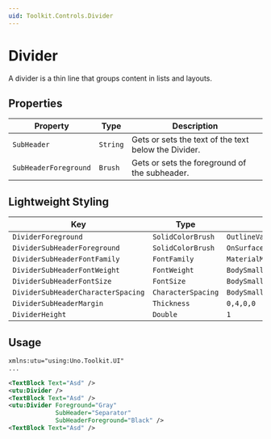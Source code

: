 ```yaml
---
uid: Toolkit.Controls.Divider
---
```

# Divider

A divider is a thin line that groups content in lists and layouts.

## Properties

| Property              | Type     | Description                                          |
|-----------------------|----------|------------------------------------------------------|
| `SubHeader`           | `String` | Gets or sets the text of the text below the Divider. |
| `SubHeaderForeground` | `Brush`  | Gets or sets the foreground of the subheader.        |

## Lightweight Styling

| Key                              | Type             | Value                     |
|----------------------------------|------------------|---------------------------|
| `DividerForeground`                | `SolidColorBrush`  | `OutlineVariantBrush`       |
| `DividerSubHeaderForeground`       | `SolidColorBrush`  | `OnSurfaceLowBrush`         |
| `DividerSubHeaderFontFamily`       | `FontFamily`       | `MaterialMediumFontFamily`  |
| `DividerSubHeaderFontWeight`       | `FontWeight`       | `BodySmallFontWeight`       |
| `DividerSubHeaderFontSize`         | `FontSize`         | `BodySmallFontSize`         |
| `DividerSubHeaderCharacterSpacing` | `CharacterSpacing` | `BodySmallCharacterSpacing` |
| `DividerSubHeaderMargin`           | `Thickness`        | `0,4,0,0`                   |
| `DividerHeight`                    | `Double`           | `1`                         |

## Usage

```xml
xmlns:utu="using:Uno.Toolkit.UI"
...

<TextBlock Text="Asd" />
<utu:Divider />
<TextBlock Text="Asd" />
<utu:Divider Foreground="Gray"
             SubHeader="Separator"
             SubHeaderForeground="Black" />
<TextBlock Text="Asd" />
```
